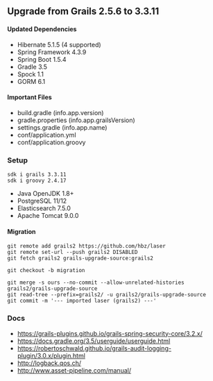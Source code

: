 
## Upgrade from Grails 2.5.6 to 3.3.11

#### Updated Dependencies

- Hibernate 5.1.5 (4 supported)
- Spring Framework 4.3.9
- Spring Boot 1.5.4
- Gradle 3.5
- Spock 1.1
- GORM 6.1

#### Important Files

- build.gradle (info.app.version)
- gradle.properties (info.app.grailsVersion)
- settings.gradle (info.app.name)
- conf/application.yml
- conf/application.groovy

### Setup

    sdk i grails 3.3.11  
    sdk i groovy 2.4.17
    
- Java OpenJDK 1.8+
- PostgreSQL 11/12
- Elasticsearch 7.5.0
- Apache Tomcat 9.0.0

#### Migration

    git remote add grails2 https://github.com/hbz/laser
    git remote set-url --push grails2 DISABLED
    git fetch grails2 grails-upgrade-source:grails2
    
    git checkout -b migration
    
    git merge -s ours --no-commit --allow-unrelated-histories grails2/grails-upgrade-source
    git read-tree --prefix=grails2/ -u grails2/grails-upgrade-source
    git commit -m '--- imported laser (grails2) ---'

### Docs

- https://grails-plugins.github.io/grails-spring-security-core/3.2.x/
- https://docs.gradle.org/3.5/userguide/userguide.html
- https://robertoschwald.github.io/grails-audit-logging-plugin/3.0.x/plugin.html
- http://logback.qos.ch/
- http://www.asset-pipeline.com/manual/
